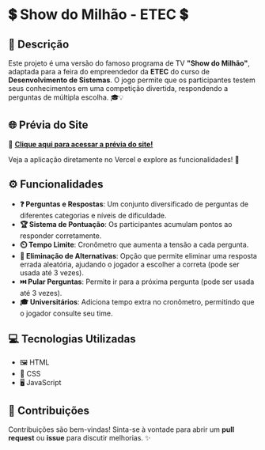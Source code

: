 # 💲 Show do Milhão - ETEC 💲

## 📜 Descrição

Este projeto é uma versão do famoso programa de TV **"Show do Milhão"**, adaptada para a feira do empreendedor da **ETEC** do curso de **Desenvolvimento de Sistemas**. O jogo permite que os participantes testem seus conhecimentos em uma competição divertida, respondendo a perguntas de múltipla escolha. 🎓💡

## 🌐 Prévia do Site

🔗 [**Clique aqui para acessar a prévia do site!**](https://jogo-show-do-milhao.vercel.app)

Veja a aplicação diretamente no Vercel e explore as funcionalidades! 🚀

## ⚙️ Funcionalidades

- **❓ Perguntas e Respostas**: Um conjunto diversificado de perguntas de diferentes categorias e níveis de dificuldade.  
- **🏆 Sistema de Pontuação**: Os participantes acumulam pontos ao responder corretamente.  
- **⏲️ Tempo Limite**: Cronômetro que aumenta a tensão a cada pergunta.  
- **🚫 Eliminação de Alternativas**: Opção que permite eliminar uma resposta errada aleatória, ajudando o jogador a escolher a correta (pode ser usada até 3 vezes).  
- **⏭️ Pular Perguntas**: Permite ir para a próxima pergunta (pode ser usada até 3 vezes).  
- **🎓 Universitários**: Adiciona tempo extra no cronômetro, permitindo que o jogador consulte seu time.

## 💻 Tecnologias Utilizadas

- 🖼️ HTML  
- 🎨 CSS  
- 🖥️ JavaScript  

## 🤝 Contribuições

Contribuições são bem-vindas! Sinta-se à vontade para abrir um **pull request** ou **issue** para discutir melhorias. ✨
